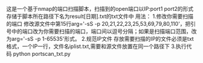 这是一个基于nmap的端口扫描脚本，扫描到的open端口以IP:port1 port2的形式存储于脚本所在路径下名为result[日期].txt的txt文件中
用法：
1.修改你需要扫描的端口
修改源文件中第15行arg='-sS -p 20,21,22,23,25,53,69,79,80,110'，把引号中的端口改为你需要扫描的端口，端口间以逗号分隔；如果是扫描端口范围，改为arg='-sS -p 1-65535'形式。
2.规范IP文件
存放需要扫描的IP的文件必须是txt格式，一个IP一行，文件名iplist.txt,需要和源文件放置在同一个路径下
3.执行代码
python portscan_txt.py